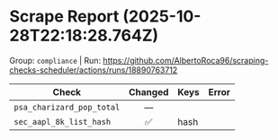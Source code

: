 # Scrape Report (2025-10-28T22:18:28.764Z)

Group: `compliance`  |  Run: https://github.com/AlbertoRoca96/scraping-checks-scheduler/actions/runs/18890763712

| Check | Changed | Keys | Error |
|---|:---:|:--|:--|
| `psa_charizard_pop_total` | — |  |  |
| `sec_aapl_8k_list_hash` | ✅ | hash |  |
